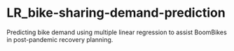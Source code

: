 # LR_bike-sharing-demand-prediction
 Predicting bike demand using multiple linear regression to assist BoomBikes in post-pandemic recovery planning.
